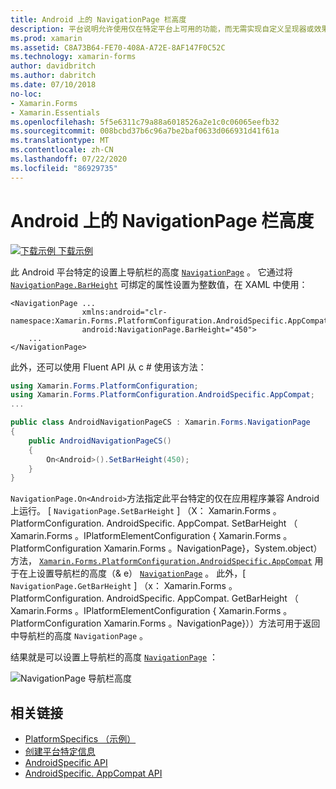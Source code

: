```yaml
---
title: Android 上的 NavigationPage 栏高度
description: 平台说明允许使用仅在特定平台上可用的功能，而无需实现自定义呈现器或效果。 本文介绍如何使用 Android 平台特定的来设置 NavigationPage 上导航栏的高度。
ms.prod: xamarin
ms.assetid: C8A73B64-FE70-408A-A72E-8AF147F0C52C
ms.technology: xamarin-forms
author: davidbritch
ms.author: dabritch
ms.date: 07/10/2018
no-loc:
- Xamarin.Forms
- Xamarin.Essentials
ms.openlocfilehash: 5f5e6311c79a88a6018526a2e1c0c06065eefb32
ms.sourcegitcommit: 008bcbd37b6c96a7be2baf0633d066931d41f61a
ms.translationtype: MT
ms.contentlocale: zh-CN
ms.lasthandoff: 07/22/2020
ms.locfileid: "86929735"
---
```

# <a name="navigationpage-bar-height-on-android"></a>Android 上的 NavigationPage 栏高度

[![下载示例](~/media/shared/download.png) 下载示例](https://docs.microsoft.com/samples/xamarin/xamarin-forms-samples/userinterface-platformspecifics)

此 Android 平台特定的设置上导航栏的高度 [`NavigationPage`](xref:Xamarin.Forms.NavigationPage) 。 它通过将 [`NavigationPage.BarHeight`](xref:Xamarin.Forms.PlatformConfiguration.AndroidSpecific.AppCompat.NavigationPage.BarHeightProperty) 可绑定的属性设置为整数值，在 XAML 中使用：

```xaml
<NavigationPage ...
                xmlns:android="clr-namespace:Xamarin.Forms.PlatformConfiguration.AndroidSpecific.AppCompat;assembly=Xamarin.Forms.Core"
                android:NavigationPage.BarHeight="450">
    ...
</NavigationPage>
```

此外，还可以使用 Fluent API 从 c # 使用该方法：

```csharp
using Xamarin.Forms.PlatformConfiguration;
using Xamarin.Forms.PlatformConfiguration.AndroidSpecific.AppCompat;
...

public class AndroidNavigationPageCS : Xamarin.Forms.NavigationPage
{
    public AndroidNavigationPageCS()
    {
        On<Android>().SetBarHeight(450);
    }
}
```

`NavigationPage.On<Android>`方法指定此平台特定的仅在应用程序兼容 Android 上运行。 [ `NavigationPage.SetBarHeight` ] （X： Xamarin.Forms 。PlatformConfiguration. AndroidSpecific. AppCompat. SetBarHeight （ Xamarin.Forms 。IPlatformElementConfiguration { Xamarin.Forms 。PlatformConfiguration Xamarin.Forms 。NavigationPage}，System.object）方法， [`Xamarin.Forms.PlatformConfiguration.AndroidSpecific.AppCompat`](xref:Xamarin.Forms.PlatformConfiguration.AndroidSpecific.AppCompat) 用于在上设置导航栏的高度（& e） [`NavigationPage`](xref:Xamarin.Forms.NavigationPage) 。 此外，[ `NavigationPage.GetBarHeight` ] （x： Xamarin.Forms 。PlatformConfiguration. AndroidSpecific. AppCompat. GetBarHeight （ Xamarin.Forms 。IPlatformElementConfiguration { Xamarin.Forms 。PlatformConfiguration Xamarin.Forms 。NavigationPage}））方法可用于返回中导航栏的高度 `NavigationPage` 。

结果就是可以设置上导航栏的高度 [`NavigationPage`](xref:Xamarin.Forms.NavigationPage) ：

![NavigationPage 导航栏高度](navigationpage-bar-height-images/navigationpage-barheight.png)

## <a name="related-links"></a>相关链接

- [PlatformSpecifics （示例）](https://docs.microsoft.com/samples/xamarin/xamarin-forms-samples/userinterface-platformspecifics)
- [创建平台特定信息](~/xamarin-forms/platform/platform-specifics/index.md#creating-platform-specifics)
- [AndroidSpecific API](xref:Xamarin.Forms.PlatformConfiguration.AndroidSpecific)
- [AndroidSpecific. AppCompat API](xref:Xamarin.Forms.PlatformConfiguration.AndroidSpecific.AppCompat)
